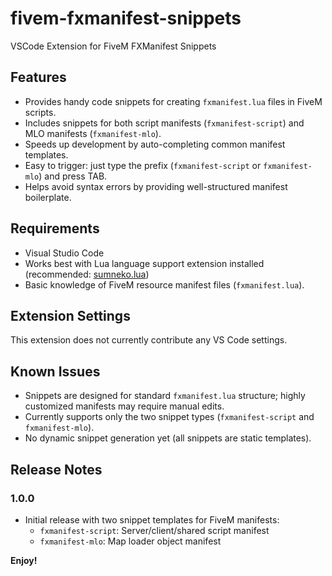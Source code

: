 # fivem-fxmanifest-snippets
VSCode Extension for FiveM FXManifest Snippets

## Features

- Provides handy code snippets for creating `fxmanifest.lua` files in FiveM scripts.
- Includes snippets for both script manifests (`fxmanifest-script`) and MLO manifests (`fxmanifest-mlo`).
- Speeds up development by auto-completing common manifest templates.
- Easy to trigger: just type the prefix (`fxmanifest-script` or `fxmanifest-mlo`) and press TAB.
- Helps avoid syntax errors by providing well-structured manifest boilerplate.

## Requirements

- Visual Studio Code
- Works best with Lua language support extension installed (recommended: [sumneko.lua](https://marketplace.visualstudio.com/items?itemName=sumneko.lua))
- Basic knowledge of FiveM resource manifest files (`fxmanifest.lua`).

## Extension Settings

This extension does not currently contribute any VS Code settings.

## Known Issues

- Snippets are designed for standard `fxmanifest.lua` structure; highly customized manifests may require manual edits.
- Currently supports only the two snippet types (`fxmanifest-script` and `fxmanifest-mlo`).
- No dynamic snippet generation yet (all snippets are static templates).

## Release Notes

### 1.0.0

- Initial release with two snippet templates for FiveM manifests:
  - `fxmanifest-script`: Server/client/shared script manifest
  - `fxmanifest-mlo`: Map loader object manifest

**Enjoy!**
